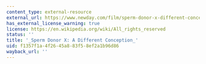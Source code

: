 ```yaml
---
content_type: external-resource
external_url: https://www.newday.com/film/sperm-donor-x-different-conception
has_external_license_warning: true
license: https://en.wikipedia.org/wiki/All_rights_reserved
status: ''
title: '_Sperm Donor X: A Different Conception_'
uid: f1357f1a-4f26-45a8-83f5-8ef2a1b96d86
wayback_url: ''
---
```

